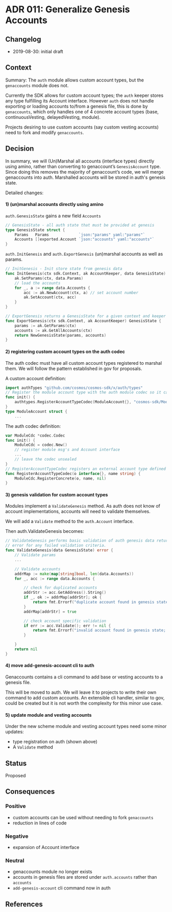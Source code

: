 # ADR 011: Generalize Genesis Accounts

## Changelog

- 2019-08-30: initial draft

## Context

Summary: The `auth` module allows custom account types, but the `genaccounts` module does not.

Currently the SDK allows for custom account types; the `auth` keeper stores any type fulfilling its Account interface. However `auth` does not handle exporting or loading accounts to/from a genesis file, this is done by `genaccounts`, which only handles one of 4 concrete account types (base, continuousVesting, delayedVesting, module).

Projects desiring to use custom accounts (say custom vesting accounts) need to fork and modify `genaccounts`.


## Decision

In summary, we will (Un)Marshal all accounts (interface types) directly using amino, rather than converting to genaccount’s `GenesisAccount` type. Since doing this removes the majority of genaccount’s code, we will merge genaccounts into auth. Marshalled accounts will be stored in auth's genesis state.

Detailed changes:

#### 1) (un)marshal accounts directly using amino

`auth.GenesisState` gains a new field `Accounts`
```go
// GenesisState - all auth state that must be provided at genesis
type GenesisState struct {
	Params   Params             `json:"params" yaml:"params"`
	Accounts []exported.Account `json:"accounts" yaml:"accounts"`
}
```
`auth.InitGenesis` and `auth.ExportGenesis` (un)marshal accounts as well as params.
```go
// InitGenesis - Init store state from genesis data
func InitGenesis(ctx sdk.Context, ak AccountKeeper, data GenesisState) {
	ak.SetParams(ctx, data.Params)
	// load the accounts
	for _, a := range data.Accounts {
		acc := ak.NewAccount(ctx, a) // set account number
		ak.SetAccount(ctx, acc)
	}
}

// ExportGenesis returns a GenesisState for a given context and keeper
func ExportGenesis(ctx sdk.Context, ak AccountKeeper) GenesisState {
	params := ak.GetParams(ctx)
	accounts := ak.GetAllAccounts(ctx)
	return NewGenesisState(params, accounts)
}
```

#### 2) registering custom account types on the auth codec

The auth codec must have all custom account types registered to marshal them. We will follow the pattern established in gov for proposals.

A custom account definition:
```go
import authTypes "github.com/cosmos/cosmos-sdk/x/auth/types"
// Register the module account type with the auth module codec so it can decode module accounts stored in a genesis file
func init() {
	authtypes.RegisterAccountTypeCodec(ModuleAccount{}, "cosmos-sdk/ModuleAccount")
}
type ModuleAccount struct {
    ...
```
The auth codec definition:
```go
var ModuleCdc *codec.Codec
func init() {
    ModuleCdc = codec.New()
    // register module msg's and Account interface
    ...
	// leave the codec unsealed
}
// RegisterAccountTypeCodec registers an external account type defined in another module for the internal ModuleCdc.
func RegisterAccountTypeCodec(o interface{}, name string) {
	ModuleCdc.RegisterConcrete(o, name, nil)
}
```

#### 3) genesis validation for custom account types
Modules implement a `ValidateGenesis` method. As auth does not know of account implementations, accounts will need to validate themselves.

We will add a `Validate` method to the `auth.Account` interface.

Then auth.ValidateGenesis becomes:
```go
// ValidateGenesis performs basic validation of auth genesis data returning an
// error for any failed validation criteria.
func ValidateGenesis(data GenesisState) error {
	// Validate params
	...

	// Validate accounts
	addrMap := make(map[string]bool, len(data.Accounts))
	for _, acc := range data.Accounts {

		// check for duplicated accounts
		addrStr := acc.GetAddress().String()
		if _, ok := addrMap[addrStr]; ok {
			return fmt.Errorf("duplicate account found in genesis state; address: %s", addrStr)
		}
		addrMap[addrStr] = true

		// check account specific validation
		if err := acc.Validate(); err != nil {
			return fmt.Errorf("invalid account found in genesis state; address: %s, error: %s", addrStr, err.Error())
		}

	}
	return nil
}
```

#### 4) move add-genesis-account cli to auth
Genaccounts contains a cli command to add base or vesting accounts to a genesis file.

This will be moved to auth. We will leave it to projects to write their own command to add custom accounts. An extensible cli handler, similar to gov, could be created but it is not worth the complexity for this minor use case.

#### 5) update module and vesting accounts
Under the new scheme module and vesting account types need some minor updates:

 - type registration on auth (shown above)
 - A `Validate` method


## Status

Proposed

## Consequences

### Positive

 - custom accounts can be used without needing to fork `genaccounts`
 - reduction in lines of code

### Negative

- expansion of Account interface

### Neutral

- genaccounts module no longer exists
- accounts in genesis files are stored under `auth.accounts` rather than `accounts`
- `add-genesis-account` cli command now in auth

## References
